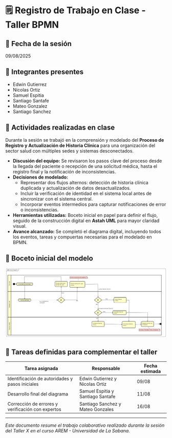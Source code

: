 # 🗒️ Registro de Trabajo en Clase - Taller BPMN

## 📆 Fecha de la sesión
09/08/2025

## 👥 Integrantes presentes
- Edwin Gutierrez
- Nicolas Ortiz
- Samuel Espitia
- Santiago Santafe
- Mateo Gonzalez
- Santiago Sanchez

## 🧠 Actividades realizadas en clase

Durante la sesión se trabajó en la comprensión y modelado del **Proceso de Registro y Actualización de Historia Clínica** para una organización del sector salud con múltiples sedes y sistemas desconectados.

- **Discusión del equipo:** Se revisaron los pasos clave del proceso desde la llegada del paciente o recepción de una solicitud médica, hasta el registro final y la notificación de inconsistencias.  
- **Decisiones de modelado:**  
  - Representar dos flujos alternos: detección de historia clínica duplicada y actualización de datos desactualizados.  
  - Incluir la verificación de identidad en el sistema local antes de sincronizar con el sistema central.  
  - Incorporar eventos intermedios para capturar notificaciones de error o inconsistencias.  
- **Herramientas utilizadas:** Boceto inicial en papel para definir el flujo, seguido de la construcción digital en **Astah UML** para mayor claridad visual.  
- **Avance alcanzado:** Se completó el diagrama digital, incluyendo todos los eventos, tareas y compuertas necesarias para el modelado en BPMN.

## 🧩 Boceto inicial del modelo

![Modelo BPMN - Historia Clínica](modelo-clase.png)

## 🔁 Tareas definidas para complementar el taller

| Tarea asignada                                           | Responsable                                 | Fecha estimada |
|----------------------------------------------------------|---------------------------------------------|----------------|
| Identificación de autoridades y pasos iniciales          | Edwin Gutierrez y Nicolas Ortiz             | 09/08          |
| Desarrollo final del diagrama                            | Samuel Espitia y Santiago Santafe           | 11/08          |
| Corrección de errores y verificación con expertos        | Santiago Sanchez y Mateo Gonzales           | 16/08          |



---

_Este documento resume el trabajo colaborativo realizado durante la sesión del Taller X en el curso AREM - Universidad de La Sabana._
